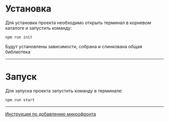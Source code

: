 # Установка

Для установки проекта необходимо открыть терминал в корневом каталоге и запустить команду:

```
npm run init
```

Будут установлены зависимости, собрана и слинкована общая библиотека

----

# Запуск

Для запуска проекта запустить команду в терминале:
```
npm run start
```

____

[Инструкция по добавлению микрофронта](instruction.md)
